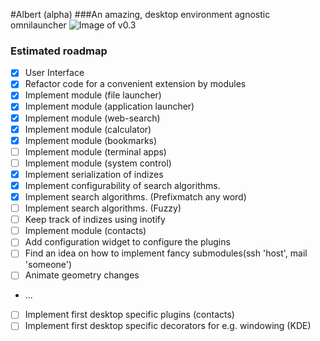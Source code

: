 #Albert (alpha)
###An amazing, desktop environment agnostic omnilauncher
![Image of v0.3](https://raw.githubusercontent.com/ManuelSchneid3r/albert/master/pictures/v0.3.gif)

### Estimated roadmap
 - [x] User Interface
 - [x] Refactor code for a convenient extension by modules
 - [x] Implement module (file launcher)
 - [x] Implement module (application launcher)
 - [x] Implement module (web-search)
 - [x] Implement module (calculator)
 - [x] Implement module (bookmarks)
 - [ ] Implement module (terminal apps)
 - [ ] Implement module (system control)
 - [x] Implement serialization of indizes
 - [x] Implement configurability of search algorithms.
 - [x] Implement search algorithms. (Prefixmatch any word)
 - [ ] Implement search algorithms. (Fuzzy)
 - [ ] Keep track of indizes using inotify
 - [ ] Implement module (contacts)
 - [ ] Add configuration widget to configure the plugins
 - [ ] Find an idea on how to implement fancy submodules(ssh 'host', mail 'someone')
 - [ ] Animate geometry changes
 - ...
 - [ ] Implement first desktop specific plugins (contacts)
 - [ ] Implement first desktop specific decorators for e.g. windowing (KDE)
